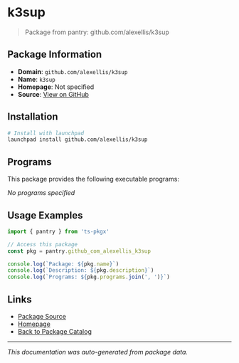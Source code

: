 # k3sup

> Package from pantry: github.com/alexellis/k3sup

## Package Information

- **Domain**: `github.com/alexellis/k3sup`
- **Name**: `k3sup`
- **Homepage**: Not specified
- **Source**: [View on GitHub](https://github.com/pkgxdev/pantry/tree/main/projects/github.com/alexellis/k3sup/package.yml)

## Installation

```bash
# Install with launchpad
launchpad install github.com/alexellis/k3sup
```

## Programs

This package provides the following executable programs:

*No programs specified*

## Usage Examples

```typescript
import { pantry } from 'ts-pkgx'

// Access this package
const pkg = pantry.github_com_alexellis_k3sup

console.log(`Package: ${pkg.name}`)
console.log(`Description: ${pkg.description}`)
console.log(`Programs: ${pkg.programs.join(', ')}`)
```

## Links

- [Package Source](https://github.com/pkgxdev/pantry/tree/main/projects/github.com/alexellis/k3sup/package.yml)
- [Homepage](#)
- [Back to Package Catalog](../package-catalog.md)

---

*This documentation was auto-generated from package data.*
